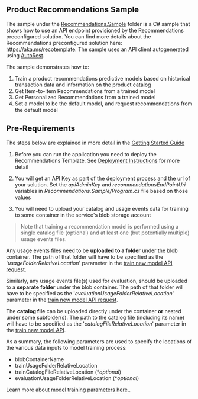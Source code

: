 ## Product Recommendations Sample

The sample under the [Recommendations.Sample](./Recommendations.Sample) folder is a C# sample that shows how to use an API endpoint provisioned by
the Recommendations preconfigured solution. You can find more details about the Recommendations preconfigured solution here: https://aka.ms/recotemplate. 
The sample uses an API client autogenerated using [AutoRest](https://www.nuget.org/packages/autorest/).
 
The sample demonstrates how to:
 
 1. Train a product recommendations predictive models based on historical transaction data and information on the product catalog
 2. Get Item-to-Item Recommendations from a trained model
 3. Get Personalized Recommendations from a trained model
 4. Set a model to be the default model, and request recommendations from the default model
  
## Pre-Requirements
The steps below are explained in more detail in the [Getting Started Guide](../../getting-started.md)
 
1. Before you can run the application you need to deploy the Recommendations Template. See [Deployment Instructions](../../doc/deployment-instructions.md) for more detail
 
2. You will get an API Key as part of the deployment process and the url of your solution. 
Set the *apiAdminKey* and *recommendationsEndPointUri* variables in *Recommendations.Sample/Program.cs* file based on those values

3. You will need to upload your catalog and usage events data for training to some container in the service's blob storage account

>Note that training a recommendation model is performed using a single catalog file (optional) and at least one (but potentially multiple) usage events files. 

Any usage events files need to be **uploaded to a folder** under the blob container. 
The path of that folder will have to be specified as the '*usageFolderRelativeLocation*' parameter in the [train new model API request](../../doc/api-reference.md#train-a-new-model).
 
Similarly, any usage events file(s) used for evaluation, should be uploaded to a **separate folder** under the blob container. 
The path of that folder will have to be specified as the '*evaluationUsageFolderRelativeLocation*' parameter in the [train new model API request](../../doc/api-reference.md#train-a-new-model).

The **catalog file** can be uploaded directly under the container **or** nested under some subfolder(s). 
The path to the catalog file (including its name) will have to be specified as the '*catalogFileRelativeLocation*' parameter in the [train new model API](../../doc/api-reference.md#train-a-new-model).

As a summary, the following parameters are used to specify the locations of the various data inputs to model training process:
* blobContainerName
* trainUsageFolderRelativeLocation  
* trainCatalogFileRelativeLocation (**optional*)
* evaluationUsageFolderRelativeLocation (**optional*)
   
Learn more about [model training parameters here.](../../doc/api-reference.md#model-training-parameters-schema).
 

